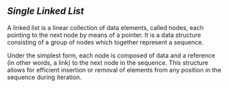 ## *Single Linked List*

  A linked list is a linear collection of data elements, called nodes, each pointing to the next node by means of a pointer. It is a data structure consisting of a group of nodes which together represent a sequence. 

  Under the simplest form, each node is composed of data and a reference (in other words, a link) to the next node in the sequence. This structure allows for efficient insertion or removal of elements from any position in the sequence during iteration. 